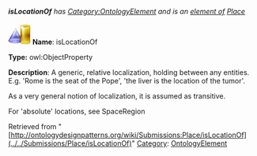 ___isLocationOf__ has [Category:OntologyElement](../../Category/OntologyElement "Category:OntologyElement") and is an [element of](../../Property/ElementOf "Property:ElementOf") [Place](../../Submissions/Place "Submissions:Place")_


  




[![ObjectProperty](../../images/thumb/c/c3/ObjectProperty.gif/45px-ObjectProperty.gif)](../../Image/ObjectProperty.gif "ObjectProperty")
__Name__: isLocationOf 


__Type:__ owl:ObjectProperty 


__Description__: A generic, relative localization, holding between any entities. E.g. 'Rome is the seat of the Pope', 'the liver is the location of the tumor'.


As a very general notion of localization, it is assumed as transitive.


For 'absolute' locations, see SpaceRegion 





Retrieved from "[http://ontologydesignpatterns.org/wiki/Submissions:Place/isLocationOf](../../Submissions/Place/isLocationOf)"
 [Category](http://ontologydesignpatterns.org/wiki/Special:Categories "Special:Categories"): [OntologyElement](../../Category/OntologyElement "Category:OntologyElement")